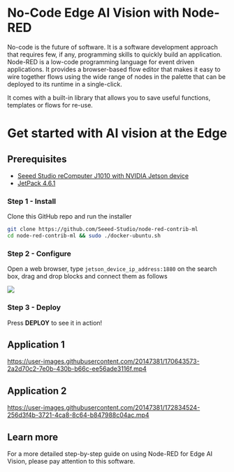 # No-Code Edge AI Vision with Node-RED

No-code is the future of software. It is a software development approach that requires few, if any, programming skills to quickly build an application.
Node-RED is a low-code programming language for event driven applications. It provides a browser-based flow editor that makes it easy to wire together flows using the wide range of nodes in the palette that can be deployed to its runtime in a single-click. 

It comes with a built-in library that allows you to save useful functions, templates or flows for re-use. 


# Get started with AI vision at the Edge

## Prerequisites

- [Seeed Studio reComputer J1010 with NVIDIA Jetson device](https://www.seeedstudio.com/Jetson-10-1-A0-p-5336.html)
- [JetPack 4.6.1](https://developer.nvidia.com/jetpack-sdk-461)



### Step 1 - Install

Clone this GitHub repo and run the installer

```sh
git clone https://github.com/Seeed-Studio/node-red-contrib-ml
cd node-red-contrib-ml && sudo ./docker-ubuntu.sh
```

### Step 2 - Configure

Open a web browser, type `jetson_device_ip_address:1880` on the search box, drag and drop blocks and connect them as follows 

<p style=":center"><img src="https://files.seeedstudio.com/wiki/node-red/nodered-UI-overview-2.png" /></p>

### Step 3 - Deploy

Press **DEPLOY** to see it in action!

## Application 1

https://user-images.githubusercontent.com/20147381/170643573-2a2d70c2-7e0b-430b-b66c-ee56ade3116f.mp4

## Application 2

https://user-images.githubusercontent.com/20147381/172834524-256d3f4b-3721-4ca8-8c64-b847988c04ac.mp4

## Learn more

For a more detailed step-by-step guide on using Node-RED for Edge AI Vision, please pay attention to this software.
